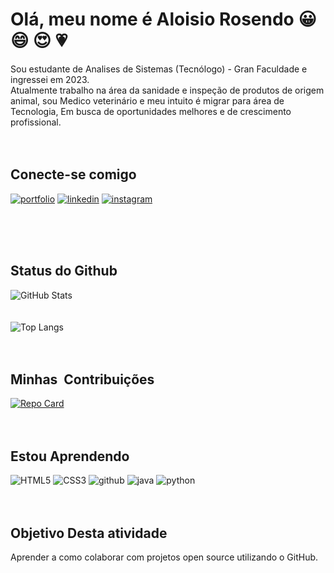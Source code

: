 # **Olá, meu nome é Aloisio Rosendo** &#128512; &#128516; &#128525; &#128151;

Sou estudante de Analises de Sistemas  (Tecnólogo) - Gran Faculdade e ingressei em 2023.\
Atualmente trabalho na área da sanidade e inspeção de produtos de origem animal, sou Medico veterinário e meu intuito é migrar para área de Tecnologia, Em busca de oportunidades melhores e de crescimento profissional.  
</br>
</br>

##  **Conecte-se comigo**
[![portfolio](https://img.shields.io/badge/my_portfolio-000?style=for-the-badge&logo=github&logo=ko-fi&logoColor=white)](https://alrosendo.github.io/portifolio/)
[![linkedin](https://img.shields.io/badge/linkedin-0A66C2?style=for-the-badge&logo=github&&logo=linkedin&logoColor=white_button&width1000px&height=100px)](https://www.linkedin.com/in/alo%C3%ADsio-rosendo-7131a623a/)
[![instagram](https://img.shields.io/badge/instagram-1DA1F2?style=for-the-badge&logo=github&logo=instagram&logoColor=white)](https://www.instagram.com/aloisio_rosendo/)

</br>
</br>
</br>

## **Status do Github** 
![GitHub Stats](https://github-readme-stats.vercel.app/api?username=alrosendo&theme=transparent&bg_color=000&border_color=30A3DC&show_icons=true&icon_color=30A3DC&title_color=E94D5F&text_color=FFF)
</br>
</br>
</br>
![Top Langs](https://github-readme-stats-git-masterrstaa-rickstaa.vercel.app/api/top-langs/?username=alrosendo&bg_color=000&border_color=30A3DC&title_color=E94D5F&text_color=FFF)
</br>
</br>
</br>

## **Minhas  Contribuições**
[![Repo Card](https://github-readme-stats.vercel.app/api/pin/?username=alrosendo&repo=dio-lab-open-source&bg_color=122&border_color=30A3DC&show_icons=true&icon_color=50A5DC&title_color=E94D5F&text_color=EEB)](https://github.com/alrosendo/dio-lab-open-source)
</br>
</br>
</br>


## **Estou Aprendendo**
![HTML5](https://img.shields.io/badge/HTML5-E34F26?style=for-the-badge&logo=html5&logoColor=white)
![CSS3](https://img.shields.io/badge/CSS3-1572B6?style=for-the-badge&logo=css3&logoColor=white)
![github](https://img.shields.io/badge/GitHub-000000?style=for-the-badge&logo=GitHub&logoColor=white)
![java](https://img.shields.io/badge/Java-ED8B00?style=for-the-badge&logo=openjdk&logoColor=white)
![python](https://img.shields.io/badge/python-3670A0?style=for-the-badge&logo=python&logoColor=ffdd54)
</br>
</br>
</br>
## **Objetivo Desta atividade**
Aprender a como colaborar com projetos open source utilizando o GitHub.